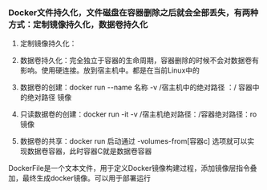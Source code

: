 ### Docker文件持久化，文件磁盘在容器删除之后就会全部丢失，有两种方式：定制镜像持久化，数据卷持久化

1. 定制镜像持久化：
2. 数据卷持久化：完全独立于容器的生命周期，容器删除的时候不会对数据卷有影响。使用硬连接。放到宿主机中。都是在当前Linux中的

1. 数据卷的创建：docker run --name 名称 -v /宿主机中的绝对路径  ：/ 容器中的绝对路径  镜像
2. 只读数据卷的创建：docker run -it -v /宿主机绝对路径：/容器绝对路径：ro 镜像
3. 数据卷的共享：docker run 启动通过 -volumes-from[容器c] 选项就可以实现数据卷容器，此时容器C就是数据卷容器

DockerFile是一个文本文件，用于定义Docker镜像构建过程，添加镜像层指令叠加，最终生成docker镜像。可以用于部署运行

